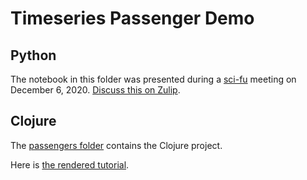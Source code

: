 # Timeseries Passenger Demo

## Python

The notebook in this folder was presented during a [sci-fu](https://github.com/scicloj/sci-fu) meeting on December 6, 2020. 
[Discuss this on Zulip](https://clojurians.zulipchat.com/#narrow/stream/265544-sci-fu/topic/session.202.2E1). 

## Clojure

The [passengers folder](./passengers) contains the Clojure project.

Here is [the rendered tutorial](https://scicloj.github.io/sci-fu/projects/time-series-passenger-demo/passengers/docs/passengers/core/).
